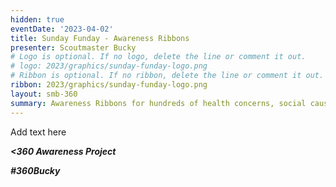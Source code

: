 ```yaml
---
hidden: true
eventDate: '2023-04-02'
title: Sunday Funday - Awareness Ribbons
presenter: Scoutmaster Bucky
# Logo is optional. If no logo, delete the line or comment it out.
# logo: 2023/graphics/sunday-funday-logo.png
# Ribbon is optional. If no ribbon, delete the line or comment it out.
ribbon: 2023/graphics/sunday-funday-logo.png
layout: smb-360
summary: Awareness Ribbons for hundreds of health concerns, social causes, and organizations
---
```


Add text here

***<span class="C(red)">&lt;3</span>60 Awareness Project***

***<span class="C(red)">#360Bucky</span>***


